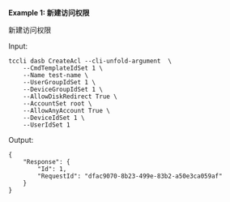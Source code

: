 **Example 1: 新建访问权限**

新建访问权限

Input: 

```
tccli dasb CreateAcl --cli-unfold-argument  \
    --CmdTemplateIdSet 1 \
    --Name test-name \
    --UserGroupIdSet 1 \
    --DeviceGroupIdSet 1 \
    --AllowDiskRedirect True \
    --AccountSet root \
    --AllowAnyAccount True \
    --DeviceIdSet 1 \
    --UserIdSet 1
```

Output: 
```
{
    "Response": {
        "Id": 1,
        "RequestId": "dfac9070-8b23-499e-83b2-a50e3ca059af"
    }
}
```

